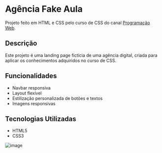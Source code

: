 # Agência Fake Aula

Projeto feito em HTML e CSS pelo curso de CSS do canal [Programação Web](https://www.youtube.com/@programacaoweb).

## Descrição

Este projeto é uma landing page fictícia de uma agência digital, criada para aplicar os conhecimentos adquiridos no curso de CSS.

## Funcionalidades

- Navbar responsiva
- Layout flexível
- Estilização personalizada de botões e textos
- Imagens responsivas

## Tecnologias Utilizadas

- HTML5
- CSS3

![image](https://github.com/user-attachments/assets/a8e690bc-7c16-4c73-94a9-753afa66ec44)
